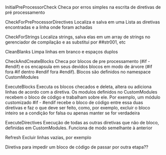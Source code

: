 InitialPreProcessorCheck
	Checa por erros simples na escrita de diretivas de pré processamento

CheckForPreProcessorDirectives
	Localiza e salva em uma Lista as diretivas encontradas e a linha onde foram achadas

CheckForStrings
	Localiza strings, salva elas em um array de strings no gerenciador de compilação e as substitui por ##str001, etc

CleanBlanks
	Limpa linhas em branco e espaços duplos

CheckAndCreateBlocks
	Checa por blocos de pre processamento (#if - #endif) e os encapsula em seus devidos blocos em modo de árvore (#if fora #if dentro #endif fora #endif). Blocos são definidos no namespace CustomModules

ExecuteBlocks
	Executa os blocos checados e deleta, altera ou adiciona linhas de acordo com a diretiva. Os modulos definidos no CustomModules recebem o bloco de código e trabalham sobre ele. Por exemplo, um módulo customizado #if - #endif recebe o bloco de código entre essa duas diretivas e faz o que deve ser feito, como, por exemplo, excluir o bloco inteiro se a condição for falsa ou apenas manter se for verdadeira

ExecuteDirectives
	Execução de todas as outras diretivas que não de bloco, definidas em CustomModules. Funciona de modo semelhante à anterior

Refresh
	Excluir linhas vazias, por exemplo

Diretiva para impedir um bloco de código de passar por outra etapa??
